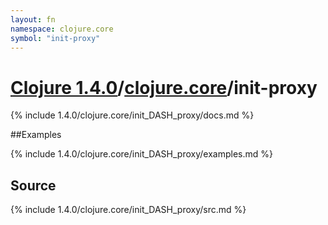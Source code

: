 ```yaml
---
layout: fn
namespace: clojure.core
symbol: "init-proxy"
---
```


# [Clojure 1.4.0](../../)/[clojure.core](../)/init-proxy

{% include 1.4.0/clojure.core/init_DASH_proxy/docs.md %}

##Examples

{% include 1.4.0/clojure.core/init_DASH_proxy/examples.md %}
## Source
{% include 1.4.0/clojure.core/init_DASH_proxy/src.md %}

